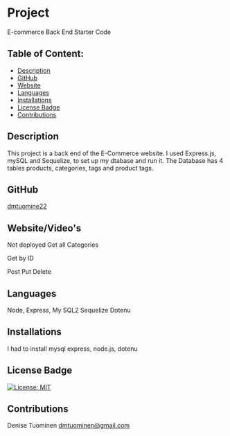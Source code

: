 # Project  
 E-commerce Back End Starter Code
## Table of Content:
* [Description](#description)
* [GitHub](#github)
* [Website](#website)
* [Languages](#languages)
* [Installations](#installations)
* [License Badge](#licensebadge)
* [Contributions](#contributions)

## Description
 This project is a back end of the E-Commerce website. I used Express.js, mySQL and Sequelize, to set up my dtabase and run it.
 The Database has 4 tables products, categories, tags and product tags. 

## GitHub
 [dmtuomine22](https://github.com/dmtuominen22/e-commerce)

## Website/Video's
Not deployed 
Get all Categories

Get by ID


Post Put Delete

## Languages
  Node, Express, My SQL2 Sequelize Dotenu

## Installations
 I had to install mysql express, node.js, dotenu

## License Badge
[![License: MIT](https://img.shields.io/badge/License-MIT-yellow.svg)](https://opensource.org/licenses/MIT)

## Contributions
  Denise Tuominen
  dmtuominen@gmail.com

